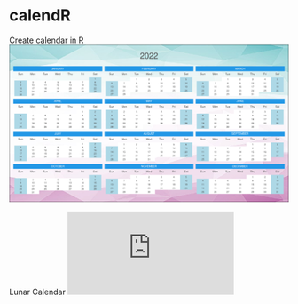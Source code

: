# calendR
Create calendar in R
![](https://github.com/pawan1198/calendR/blob/master/my_calendar.png)

Lunar Calendar
![](https://github.com/pawan1198/calendR/blob/master/lunar_calendar.pdf)
